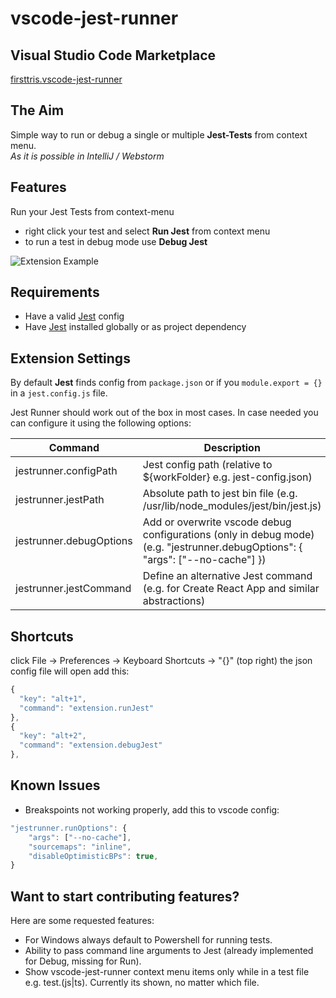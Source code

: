 # vscode-jest-runner

## Visual Studio Code Marketplace

[firsttris.vscode-jest-runner](https://marketplace.visualstudio.com/items?itemName=firsttris.vscode-jest-runner)

## The Aim

Simple way to run or debug a single or multiple **Jest-Tests** from context menu.  
*As it is possible in IntelliJ / Webstorm*

## Features

Run your Jest Tests from context-menu  

- right click your test and select **Run Jest** from context menu
- to run a test in debug mode use **Debug Jest**

![Extension Example](https://github.com/firsttris/vscode-jest/raw/master/public/vscode-jest.gif)

## Requirements

- Have a valid [Jest](https://github.com/facebook/jest) config
- Have [Jest](https://github.com/facebook/jest) installed globally or as project dependency

## Extension Settings

By default **Jest** finds config from `package.json` or if you `module.export = {}` in a `jest.config.js` file.

Jest Runner should work out of the box in most cases. In case needed you can configure it using the following options:

| Command | Description |
| --- | --- |
| jestrunner.configPath | Jest config path (relative to ${workFolder} e.g. jest-config.json) |
| jestrunner.jestPath | Absolute path to jest bin file (e.g. /usr/lib/node_modules/jest/bin/jest.js) |
| jestrunner.debugOptions | Add or overwrite vscode debug configurations (only in debug mode) (e.g. "jestrunner.debugOptions": { "args": ["--no-cache"] }) |
| jestrunner.jestCommand | Define an alternative Jest command (e.g. for Create React App and similar abstractions) |

## Shortcuts

click File -> Preferences -> Keyboard Shortcuts -> "{}" (top right)
the json config file will open
add this:

```javascript
{
  "key": "alt+1",
  "command": "extension.runJest"
},
{
  "key": "alt+2",
  "command": "extension.debugJest"
},
```

## Known Issues

- Breakspoints not working properly, add this to vscode config:

```javascript
"jestrunner.runOptions": {
    "args": ["--no-cache"],
    "sourcemaps": "inline",
    "disableOptimisticBPs": true,
}
```

## Want to start contributing features?

Here are some requested features:

- For Windows always default to Powershell for running tests.
- Ability to pass command line arguments to Jest (already implemented for Debug, missing for Run).
- Show vscode-jest-runner context menu items only while in a test file e.g. test.(js|ts). Currently its shown, no matter which file.
